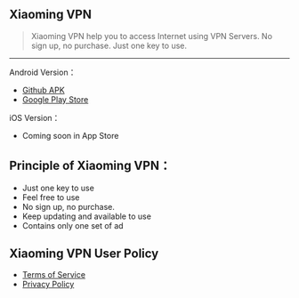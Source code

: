 ## Xiaoming VPN

> Xiaoming VPN help you to access Internet using VPN Servers. No sign up, no purchase. Just one key to use. 
------

Android Version：
- [Github APK](https://github.com/xm19/a/raw/master/xiaoming-2.0.8_gt.apk "Github APK") 
- [Google Play Store](http://play.google.com/store/apps/details?id=com.xiaoming.vpn "Google Play Store")  


iOS Version：
- Coming soon in App Store


## Principle of Xiaoming VPN：
- Just one key to use
- Feel free to use
- No sign up, no purchase.
- Keep updating and available to use
- Contains only one set of ad 

## Xiaoming VPN User Policy

- [Terms of Service](https://github.com/xm19/v/blob/master/terms-of-service.md "Terms of Service") 
- [Privacy Policy](https://github.com/xm19/v/blob/master/privacy-policy.md "Privacy Policy")  
